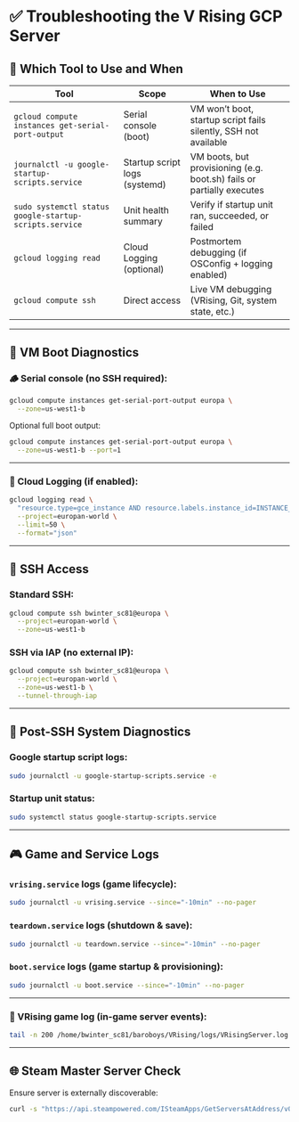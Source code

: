 # ✅ **Troubleshooting the V Rising GCP Server**

## 🧭 **Which Tool to Use and When**

| Tool                                                   | Scope                         | When to Use                                                           |
| ------------------------------------------------------ | ----------------------------- | --------------------------------------------------------------------- |
| `gcloud compute instances get-serial-port-output`      | Serial console (boot)         | VM won’t boot, startup script fails silently, SSH not available       |
| `journalctl -u google-startup-scripts.service`         | Startup script logs (systemd) | VM boots, but provisioning (e.g. boot.sh) fails or partially executes |
| `sudo systemctl status google-startup-scripts.service` | Unit health summary           | Verify if startup unit ran, succeeded, or failed                      |
| `gcloud logging read`                                  | Cloud Logging (optional)      | Postmortem debugging (if OSConfig + logging enabled)                  |
| `gcloud compute ssh`                                   | Direct access                 | Live VM debugging (VRising, Git, system state, etc.)                  |

---

## 🔌 **VM Boot Diagnostics**

### 🪵 Serial console (no SSH required):

```bash
gcloud compute instances get-serial-port-output europa \
  --zone=us-west1-b
```

Optional full boot output:

```bash
gcloud compute instances get-serial-port-output europa \
  --zone=us-west1-b --port=1
```

---

### 📖 Cloud Logging (if enabled):

```bash
gcloud logging read \
  "resource.type=gce_instance AND resource.labels.instance_id=INSTANCE_ID" \
  --project=europan-world \
  --limit=50 \
  --format="json"
```

---

## 🔐 **SSH Access**

### Standard SSH:

```bash
gcloud compute ssh bwinter_sc81@europa \
  --project=europan-world \
  --zone=us-west1-b
```

### SSH via IAP (no external IP):

```bash
gcloud compute ssh bwinter_sc81@europa \
  --project=europan-world \
  --zone=us-west1-b \
  --tunnel-through-iap
```

---

## 🧪 **Post-SSH System Diagnostics**

### Google startup script logs:

```bash
sudo journalctl -u google-startup-scripts.service -e
```

### Startup unit status:

```bash
sudo systemctl status google-startup-scripts.service
```

---

## 🎮 **Game and Service Logs**

### `vrising.service` logs (game lifecycle):

```bash
sudo journalctl -u vrising.service --since="-10min" --no-pager
```

### `teardown.service` logs (shutdown & save):

```bash
sudo journalctl -u teardown.service --since="-10min" --no-pager
```

### `boot.service` logs (game startup & provisioning):

```bash
sudo journalctl -u boot.service --since="-10min" --no-pager
```

---

### 📜 VRising game log (in-game server events):

```bash
tail -n 200 /home/bwinter_sc81/baroboys/VRising/logs/VRisingServer.log
```

---

## 🌐 **Steam Master Server Check**

Ensure server is externally discoverable:

```bash
curl -s "https://api.steampowered.com/ISteamApps/GetServersAtAddress/v0001?addr=$(curl -s ifconfig.me)"
```